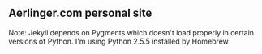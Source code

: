 ## Aerlinger.com personal site

Note: Jekyll depends on Pygments which doesn't load properly in certain
versions of Python. I'm using Python 2.5.5 installed by Homebrew

